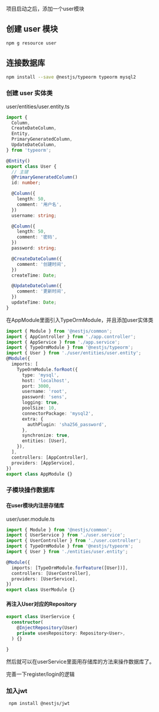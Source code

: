 
项目启动之后，添加一个user模块
## 创建 user 模块
```ts
npm g resource user
```

## 连接数据库

```bash
npm install --save @nestjs/typeorm typeorm mysql2
```

### 创建 user 实体类
user/entities/user.entity.ts

```ts
import {
  Column,
  CreateDateColumn,
  Entity,
  PrimaryGeneratedColumn,
  UpdateDateColumn,
} from 'typeorm';

@Entity()
export class User {
  // 主键
  @PrimaryGeneratedColumn()
  id: number;

  @Column({
    length: 50,
    comment: '用户名',
  })
  username: string;

  @Column({
    length: 50,
    comment: '密码',
  })
  password: string;

  @CreateDateColumn({
    comment: '创建时间',
  })
  createTime: Date;

  @UpdateDateColumn({
    comment: '更新时间',
  })
  updateTime: Date;
}

```


在AppModule里面引入TypeOrmModule，并且添加user实体类

```ts
import { Module } from '@nestjs/common';
import { AppController } from './app.controller';
import { AppService } from './app.service';
import { TypeOrmModule } from '@nestjs/typeorm';
import { User } from './user/entities/user.entity';
@Module({
  imports: [
    TypeOrmModule.forRoot({
      type: 'mysql',
      host: 'localhost',
      port: 3000,
      username: 'root',
      password: 'sens',
      logging: true,
      poolSize: 10,
      connectorPackage: 'mysql2',
      extra: {
        authPlugin: 'sha256_password',
      },
      synchronize: true,
      entities: [User],
    }),
  ],
  controllers: [AppController],
  providers: [AppService],
})
export class AppModule {}

```
### 子模块操作数据库

#### 在user模块内注册存储库
user/user.module.ts
```ts
import { Module } from '@nestjs/common';
import { UserService } from './user.service';
import { UserController } from './user.controller';
import { TypeOrmModule } from '@nestjs/typeorm';
import { User } from './entities/user.entity';

@Module({
  imports: [TypeOrmModule.forFeature([User])],
  controllers: [UserController],
  providers: [UserService],
})
export class UserModule {}
```

#### 再注入User对应的Repository

```ts
export class UserService {
  constructor(
    @InjectRepository(User)
    private usesRepository: Repository<User>,
  ) {}

}

```
然后就可以在userService里面用存储库的方法来操作数据库了。

完善一下register/login的逻辑


### 加入jwt

```bash
 npm install @nestjs/jwt
```
